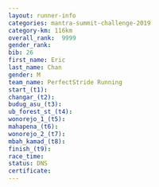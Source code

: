 ```yaml
---
layout: runner-info 
categories: mantra-summit-challenge-2019 
category-km: 116km 
overall_rank:  9999
gender_rank: 
bib: 26
first_name: Eric
last_name: Chan
gender: M
team_name: PerfectStride Running
start_(t1): 
changar_(t2): 
budug_asu_(t3): 
ub_forest_st_(t4): 
wonorejo_1_(t5): 
mahapena_(t6): 
wonorejo_2_(t7): 
mbah_kamad_(t8): 
finish_(t9): 
race_time: 
status: DNS
certificate: 
---
```


